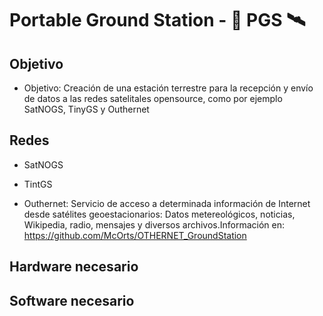 # Portable Ground Station - 📡 PGS 🛰️

## Objetivo
* Objetivo:
Creación de una estación terrestre para la recepción y envío de datos a las redes satelitales opensource, como por ejemplo SatNOGS, TinyGS y Outhernet

## Redes
* SatNOGS

* TintGS

* Outhernet: Servicio de acceso a determinada información de Internet desde satélites geoestacionarios: Datos metereológicos, noticias, Wikipedia, radio, mensajes y diversos archivos.Información en: https://github.com/McOrts/OTHERNET_GroundStation

## Hardware necesario

## Software necesario